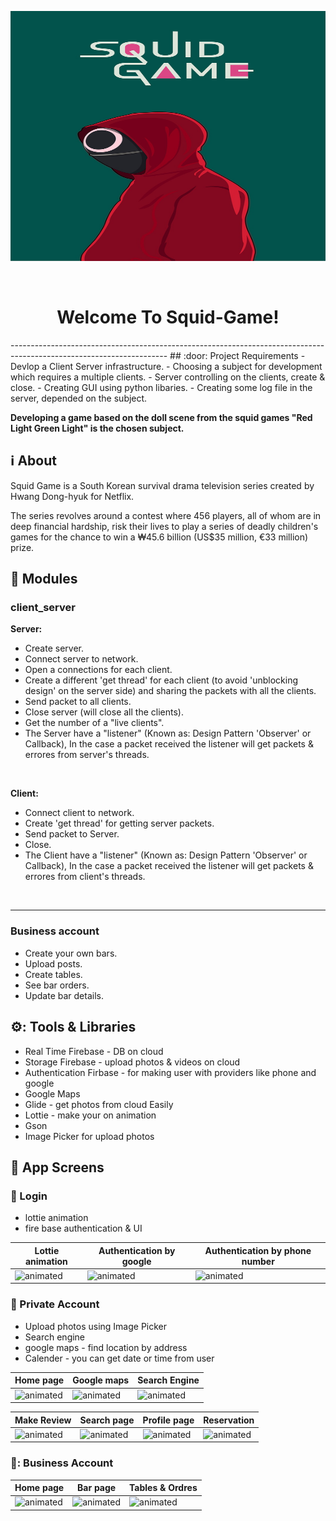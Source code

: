 <p align="center"><img src="back_start_game.png" height="400" width="800"></p>
<br/>
<h1 align="center">Welcome To Squid-Game!</h1>
---------------------------------------------------------------------------------------------------------------------
## :door: Project Requirements 
 - Devlop a Client Server infrastructure.
 - Choosing a subject for development which requires a multiple clients.
 - Server controlling on the clients, create & close.
 - Creating GUI using python libaries.
 - Creating some log file in the server, depended on the subject.

<strong> Developing a game based on the doll scene from the squid games "Red Light Green Light" is the chosen subject. </strong> 
<br/>

## :information_source: About 
Squid Game is a South Korean survival drama television series created by Hwang Dong-hyuk for Netflix. 

The series revolves around a contest where 456 players, all of whom are in deep financial hardship, risk their lives to play a series of deadly children's games for the chance to win a ₩45.6 billion (US$35 million, €33 million) prize. 
<br/>

## :space_invader: Modules
### client_server 
<strong>Server:</strong>
- Create server.
- Connect server to network.
- Open a connections for each client.
- Create a different 'get thread' for each client (to avoid 'unblocking design' on the server side) and sharing the packets with all the clients.
- Send packet to all clients.
- Close server (will close all the clients). 
- Get the number of a "live clients".
- The Server have a "listener" (Known as: Design Pattern 'Observer' or Callback), In the case a packet received the listener will get packets & errores from server's threads.
<br/>

<strong>Client:</strong>
- Connect client to network.
- Create 'get thread' for getting server packets.
- Send packet to Server.
- Close. 
- The Client have a "listener" (Known as: Design Pattern 'Observer' or Callback), In the case a packet received the listener will get packets & errores from client's threads.
<br/>

---------------------------------------------------------------------------------------------------------------------
### Business account
- Create your own bars.
- Upload posts.
- Create tables.
- See bar orders.
- Update bar details.

## ⚙️: Tools & Libraries
- Real Time Firebase - DB on cloud
- Storage Firebase - upload photos & videos on cloud
- Authentication Firbase - for making user with providers like phone and google
- Google Maps
- Glide - get photos from cloud Easily
- Lottie - make your on animation 
- Gson 
- Image Picker for upload photos

## :iphone: App Screens
### :calling: Login
- lottie animation
- fire base authentication & UI

|Lottie animation|Authentication by google|Authentication by phone number|
|---|---|---|
|<img src="https://media.giphy.com/media/R4AJsqt466ysE6D1EO/giphy.gif" alt="animated"/>|<img src="https://media.giphy.com/media/MpQ2gxbeIiYzi7Wii3/giphy.gif" alt="animated"/>|<img src="https://media.giphy.com/media/GGxoOJNQOkKpMOoJW0/giphy.gif" alt="animated"/>|

### 💃 Private Account
- Upload photos using Image Picker
- Search engine
- google maps - find location by address
- Calender - you can get date or time from user

|Home page|Google maps|Search Engine|
|---|---|---|
|<img src="https://media.giphy.com/media/1O7hkrPEDXVWsWwxBa/giphy.gif" alt="animated"/>|<img src="https://media.giphy.com/media/k5mfcFpYSpWRowsUpa/giphy.gif" alt="animated"/>|<img src="https://media.giphy.com/media/hcfXtHdeXM7fYXM8n6/giphy.gif" alt="animated"/>

|Make Review|Search page|Profile page|Reservation|
|---|---|---|---|
|<img src="https://media.giphy.com/media/ft3nsXBNr740EJZgYK/giphy.gif" alt="animated"/>|<img src="https://media.giphy.com/media/H9ywaDxnJ1SxwtmGXe/giphy.gif" alt="animated"/>|<img src="https://media.giphy.com/media/a14Z5ys9IKUy2jL7tn/giphy.gif" alt="animated"/>|<img src="https://media.giphy.com/media/r65IN7S5jU9YHX0DU8/giphy.gif" alt="animated"/>

### 🍹: Business Account
|Home page|Bar page|Tables & Ordres|
|---|---|---|
|<img src="https://media.giphy.com/media/5h9RTI05Hmv1iDACAh/giphy.gif" alt="animated"/>|<img src="https://media.giphy.com/media/0KvyBJgiodaxMQGhfh/giphy.gif" alt="animated"/>|<img src="https://media.giphy.com/media/mEC8JQBXxZIO5TpPWL/giphy.gif" alt="animated"/>|


